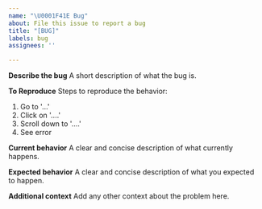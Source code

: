 ```yaml
---
name: "\U0001F41E Bug"
about: File this issue to report a bug
title: "[BUG]"
labels: bug
assignees: ''

---
```


**Describe the bug**
A short description of what the bug is.

**To Reproduce**
Steps to reproduce the behavior:
1. Go to '...'
2. Click on '....'
3. Scroll down to '....'
4. See error

**Current behavior**
A clear and concise description of what currently happens.

**Expected behavior**
A clear and concise description of what you expected to happen.

**Additional context**
Add any other context about the problem here.
